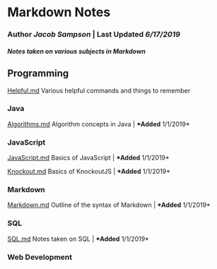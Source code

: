 # Markdown Notes

### **Author** _Jacob Sampson_ \| **Last Updated** _6/17/2019_

#### _Notes taken on various subjects in Markdown_

## **Programming**

[Helpful.md](programming/helpful.md) Various helpful commands and things to remember

### **Java**

[Algorithms.md](programming/java/algorithms.md) Algorithm concepts in Java \| **\*Added** 1/1/2019\*

### **JavaScript**

[JavaScript.md](programming/javascript/javascript.md) Basics of JavaScript \| **\*Added** 1/1/2019\*

[Knockout.md](https://github.com/JacobSampson/MarkdownNotes/tree/74174ada135d7190544bd662e92d944c021495ad/Programming/JavaScript/Knockout.md) Basics of KnockoutJS \| **\*Added** 1/1/2019\*

### **Markdown**

[Markdown.md](programming/markdown/markdown.md) Outline of the syntax of Markdown \| **\*Added** 1/1/2019\*

### **SQL**

[SQL.md](programming/sql/sql.md) Notes taken on SQL \| **\*Added** 1/1/2019\*

### **Web Development**


